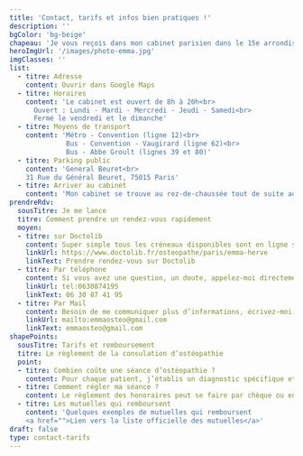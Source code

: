 ```yaml
---
title: 'Contact, tarifs et infos bien pratiques !'
description: ''
bgColor: 'bg-beige'
chapeau: 'Je vous reçois dans mon cabinet parisien dans le 15e arrondissement de Paris du lundi au samedi (sauf vendredi), de 8h à 20h.'
heroImgUrl: '/images/photo-emma.jpg'
imgClasses: ''
list:
  - titre: Adresse
    content: Ouvrir dans Google Maps
  - titre: Horaires
    content: 'Le cabinet est ouvert de 8h à 20h<br>
      Ouvert : Lundi - Mardi - Mercredi - Jeudi - Samedi<br>
      Fermé le vendredi et le dimanche'
  - titre: Moyens de transport
    content: 'Métro - Convention (ligne 12)<br>
              Bus - Convention - Vaugirard (ligne 62)<br>
              Bus - Abbe Groult (lignes 39 et 80)'
  - titre: Parking public
    content: 'General Beuret<br>
    31 Rue du Général Beuret, 75015 Paris'
  - titre: Arriver au cabinet
    content: 'Mon cabinet se trouve au rez-de-chaussée tout de suite aorès la porte d’entrée. Aucun code n’est requis.'
prendreRdv:
  sousTitre: Je me lance
  titre: Comment prendre un rendez-vous rapidement
  moyen: 
  - titre: sur Doctolib
    content: Super simple tous les créneaux disponibles sont en ligne sur la plateforme Doctolib !
    linkUrl: https://www.doctolib.fr/osteopathe/paris/emma-herve
    linkText: Prendre rendez-vous sur Doctolib 
  - titre: Par téléphone
    content: Si vous avez une question, un doute, appelez-moi directement !
    linkUrl: tel:0630874195
    linkText: 06 30 87 41 95
  - titre: Par Mail
    content: Besoin de me communiquer plus d’informations, écrivez-moi !
    linkUrl: mailto:emmaosteo@gmail.com
    linkText: emmaosteo@gmail.com
shapePoints:
  sousTitre: Tarifs et remboursement
  titre: Le règlement de la consulation d’ostéopathie
  point:
  - titre: Combien coûte une séance d’ostéopathie ?
    content: Pour chaque patient, j’établis un diagnostic spécifique et propose un traitement adapté au cas par cas. À cela, s'ajoutent des conseils personnalisés sur l'hygiène de vie (posture, alimentation, exercices physiques etc…).
  - titre: Comment régler ma séance ?
    content: Le règlement des honoraires peut se faire par chèque ou en espèces. Le paiement est à effectuer le jour-même de la consultation.
  - titre: Les mutuelles qui remboursent
    content: 'Quelques exemples de mutuelles qui remboursent
    <a href="">Lien vers la liste officielle des mutuelles</a>'
draft: false
type: contact-tarifs
---
```

